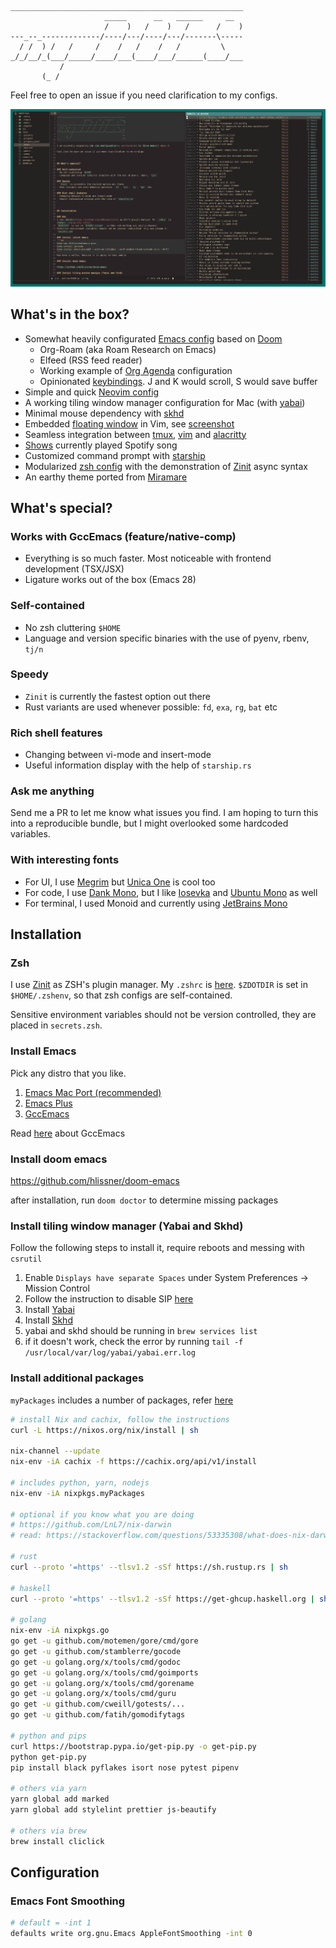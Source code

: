 ```
____________________________________________________
                     _____      __   ______     __
                     /    )   /    )   /      /    )
---_--_-------------/----/---/----/---/-------\-----
  / /  ) /   /     /    /   /    /   /         \
_/_/__/_(___/_____/____/___(____/___/______(____/___
           /
       (_ /
```

Feel free to open an issue if you need clarification to my configs.

![Screenshot](screenshot.png)

## What's in the box?

- Somewhat heavily configurated [Emacs config](.doom.d) based on [Doom](https://github.com/hlissner/doom-emacs)
  - Org-Roam (aka Roam Research on Emacs)
  - Elfeed (RSS feed reader)
  - Working example of [Org Agenda](.doom.d/+org.el) configuration
  - Opinionated [keybindings](.doom.d/+bindings.el). J and K would scroll, S would save buffer
- Simple and quick [Neovim config](.config/nvim)
- A working tiling window manager configuration for Mac (with [yabai](.yabairc))
- Minimal mouse dependency with [skhd](.skhdrc)
- Embedded [floating window](.config/nvim/modules/floating-window) in Vim, see [screenshot](screenshot-vim-modal.png)
- Seamless integration between [tmux](.tmux.conf), [vim](bin/isvim2) and [alacritty](.config/alacritty)
- [Shows](bin/whats-playing) currently played Spotify song
- Customized command prompt with [starship](.config/starship.toml)
- Modularized [zsh config](.config/zsh) with the demonstration of [Zinit](https://github.com/zdharma/zinit) async syntax
- An earthy theme ported from [Miramare](https://github.com/franbach/miramare)

## What's special?

### Works with GccEmacs (feature/native-comp)

- Everything is so much faster. Most noticeable with frontend development (TSX/JSX)
- Ligature works out of the box (Emacs 28)

### Self-contained

- No zsh cluttering `$HOME`
- Language and version specific binaries with the use of pyenv, rbenv, `tj/n`

### Speedy

- `Zinit` is currently the fastest option out there
- Rust variants are used whenever possible: `fd`, `exa`, `rg`, `bat` etc

### Rich shell features

- Changing between vi-mode and insert-mode
- Useful information display with the help of `starship.rs`

### Ask me anything

Send me a PR to let me know what issues you find. I am hoping to turn this into a reproducible bundle, but I might overlooked some hardcoded variables.

### With interesting fonts

- For UI, I use [Megrim](https://fonts.google.com/specimen/Megrim) but [Unica One](https://fonts.google.com/specimen/Unica+One) is cool too
- For code, I use [Dank Mono](https://gumroad.com/l/dank-mono), but I like [Iosevka](https://github.com/be5invis/Iosevka) and [Ubuntu Mono](https://design.ubuntu.com/font/) as well
- For terminal, I used Monoid and currently using [JetBrains Mono](https://www.jetbrains.com/lp/mono/)

## Installation

### Zsh

I use [Zinit](https://github.com/zdharma/zinit) as ZSH's plugin manager. My `.zshrc` is [here](.config/zsh/.zshrc).
`$ZDOTDIR` is set in `$HOME/.zshenv`, so that zsh configs are self-contained.

Sensitive environment variables should not be version controlled, they are placed in `secrets.zsh`.

### Install Emacs

Pick any distro that you like.

1. [Emacs Mac Port (recommended)](https://github.com/railwaycat/homebrew-emacsmacport)
2. [Emacs Plus](https://github.com/d12frosted/homebrew-emacs-plus)
3. [GccEmacs](https://github.com/twlz0ne/nix-gccemacs-darwin)

Read [here](https://www.emacswiki.org/emacs/GccEmacs) about GccEmacs

### Install doom emacs

https://github.com/hlissner/doom-emacs

after installation, run `doom doctor` to determine missing packages

### Install tiling window manager (Yabai and Skhd)

Follow the following steps to install it, require reboots and messing with `csrutil`

1. Enable `Displays have separate Spaces` under System Preferences -> Mission Control
2. Follow the instruction to disable SIP [here](https://github.com/koekeishiya/yabai/wiki/Disabling-System-Integrity-Protection)
3. Install [Yabai](<https://github.com/koekeishiya/yabai/wiki/Installing-yabai-(latest-release)>)
4. Install [Skhd](https://github.com/koekeishiya/skhd)
5. yabai and skhd should be running in `brew services list`
6. if it doesn't work, check the error by running `tail -f /usr/local/var/log/yabai/yabai.err.log`

### Install additional packages

`myPackages` includes a number of packages, refer [here](.config/nixpkgs/config.nix)

```sh
# install Nix and cachix, follow the instructions
curl -L https://nixos.org/nix/install | sh

nix-channel --update
nix-env -iA cachix -f https://cachix.org/api/v1/install

# includes python, yarn, nodejs
nix-env -iA nixpkgs.myPackages

# optional if you know what you are doing
# https://github.com/LnL7/nix-darwin
# read: https://stackoverflow.com/questions/53335308/what-does-nix-darwin-provide

# rust
curl --proto '=https' --tlsv1.2 -sSf https://sh.rustup.rs | sh

# haskell
curl --proto '=https' --tlsv1.2 -sSf https://get-ghcup.haskell.org | sh

# golang
nix-env -iA nixpkgs.go
go get -u github.com/motemen/gore/cmd/gore
go get -u github.com/stamblerre/gocode
go get -u golang.org/x/tools/cmd/godoc
go get -u golang.org/x/tools/cmd/goimports
go get -u golang.org/x/tools/cmd/gorename
go get -u golang.org/x/tools/cmd/guru
go get -u github.com/cweill/gotests/...
go get -u github.com/fatih/gomodifytags

# python and pips
curl https://bootstrap.pypa.io/get-pip.py -o get-pip.py
python get-pip.py
pip install black pyflakes isort nose pytest pipenv

# others via yarn
yarn global add marked
yarn global add stylelint prettier js-beautify

# others via brew
brew install cliclick
```

## Configuration

### Emacs Font Smoothing
```sh
# default = -int 1
defaults write org.gnu.Emacs AppleFontSmoothing -int 0
```

